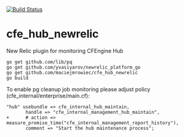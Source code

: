 [![Build Status](https://drone.io/github.com/maciejmrowiec/cfe_hub_newrelic/status.png)](https://drone.io/github.com/maciejmrowiec/cfe_hub_newrelic/latest)

# cfe_hub_newrelic
New Relic plugin for monitoring CFEngine Hub 

```
go get github.com/lib/pq
go get github.com/yvasiyarov/newrelic_platform_go
go get github.com/maciejmrowiec/cfe_hub_newrelic
go build
```

To enable pg cleanup job monitoring please adjust policy (cfe_internal/enterprise/main.cf):

```
"hub" usebundle => cfe_internal_hub_maintain,
       handle => "cfe_internal_management_hub_maintain",
+      # action => measure_promise_time("cfe_internal_management_report_history"),
       comment => "Start the hub maintenance process";
```
